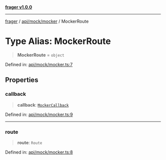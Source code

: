 [**frager v1.0.0**](../../../../README.md)

***

[frager](../../../../modules.md) / [api/mock/mocker](../README.md) / MockerRoute

# Type Alias: MockerRoute

> **MockerRoute** = `object`

Defined in: [api/mock/mocker.ts:7](https://github.com/kkatou7209/frager/blob/491d0c84b17cb650ad82291d75ba89f1fb98e121/lib/api/mock/mocker.ts#L7)

## Properties

### callback

> **callback**: [`MockerCallback`](MockerCallback.md)

Defined in: [api/mock/mocker.ts:9](https://github.com/kkatou7209/frager/blob/491d0c84b17cb650ad82291d75ba89f1fb98e121/lib/api/mock/mocker.ts#L9)

***

### route

> **route**: `Route`

Defined in: [api/mock/mocker.ts:8](https://github.com/kkatou7209/frager/blob/491d0c84b17cb650ad82291d75ba89f1fb98e121/lib/api/mock/mocker.ts#L8)
